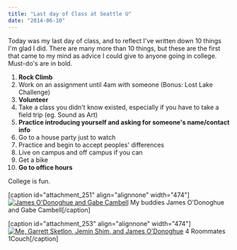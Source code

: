 ```yaml
---
title: "Last day of Class at Seattle U"
date: "2014-06-10"
---
```


Today was my last day of class, and to reflect I've written down 10 things I'm glad I did. There are many more than 10 things, but these are the first that came to my mind as advice I could give to anyone going in college. Must-do's are in bold.

1. **Rock Climb**
2. Work on an assignment until 4am with someone (Bonus: Lost Lake Challenge)
3. **Volunteer**
4. Take a class you didn't know existed, especially if you have to take a field trip (eg. Sound as Art)
5. **Practice introducing yourself and asking for someone's name/contact info**
6. Go to a house party just to watch
7. Practice and begin to accept peoples' differences
8. Live on campus and off campus if you can
9. Get a bike
10. **Go to office hours**

College is fun.

\[caption id="attachment\_251" align="alignnone" width="474"\][![James O'Donoghue and Gabe Cambell](images/IMG_20140606_191753-768x1024.jpg)](http://timmyreilly.azurewebsites.net/wp-content/uploads/2014/06/IMG_20140606_191753.jpg) My buddies James O'Donoghue and Gabe Cambell\[/caption\]

\[caption id="attachment\_253" align="alignnone" width="474"\][![Me, Garrett Sketlon, Jemin Shim, and James O'Donoghue](images/IMG_20140113_213418-1024x757.jpg)](http://timmyreilly.azurewebsites.net/wp-content/uploads/2014/06/IMG_20140113_213418.jpg) 4 Roommates 1Couch\[/caption\]
